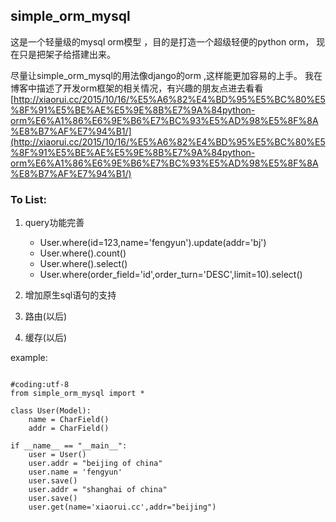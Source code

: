 ## simple_orm_mysql

这是一个轻量级的mysql orm模型 ，目的是打造一个超级轻便的python orm， 现在只是把架子给搭建出来。

尽量让simple_orm_mysql的用法像django的orm ,这样能更加容易的上手。 我在博客中描述了开发orm框架的相关情况，有兴趣的朋友点进去看看 [http://xiaorui.cc/2015/10/16/%E5%A6%82%E4%BD%95%E5%BC%80%E5%8F%91%E5%BE%AE%E5%9E%8B%E7%9A%84python-orm%E6%A1%86%E6%9E%B6%E7%BC%93%E5%AD%98%E5%8F%8A%E8%B7%AF%E7%94%B1/](http://xiaorui.cc/2015/10/16/%E5%A6%82%E4%BD%95%E5%BC%80%E5%8F%91%E5%BE%AE%E5%9E%8B%E7%9A%84python-orm%E6%A1%86%E6%9E%B6%E7%BC%93%E5%AD%98%E5%8F%8A%E8%B7%AF%E7%94%B1/)

### To List:
1. query功能完善
    * User.where(id=123,name='fengyun').update(addr='bj')
    * User.where().count()
    * User.where().select()
    * User.where(order_field='id',order_turn='DESC',limit=10).select()

2. 增加原生sql语句的支持

3. 路由(以后)

4. 缓存(以后)



example:

```

#coding:utf-8
from simple_orm_mysql import *

class User(Model):
    name = CharField()
    addr = CharField()

if __name__ == "__main__":
    user = User()
    user.addr = "beijing of china"
    user.name = 'fengyun'
    user.save()
    user.addr = "shanghai of china"
    user.save()
    user.get(name='xiaorui.cc',addr="beijing")

```
